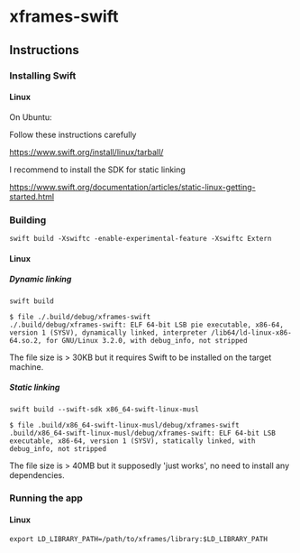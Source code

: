 # xframes-swift

## Instructions

### Installing Swift

#### Linux

On Ubuntu:

Follow these instructions carefully

https://www.swift.org/install/linux/tarball/

I recommend to install the SDK for static linking

https://www.swift.org/documentation/articles/static-linux-getting-started.html

### Building

`swift build -Xswiftc -enable-experimental-feature -Xswiftc Extern`

#### Linux

##### Dynamic linking

`swift build`

```
$ file ./.build/debug/xframes-swift
./.build/debug/xframes-swift: ELF 64-bit LSB pie executable, x86-64, version 1 (SYSV), dynamically linked, interpreter /lib64/ld-linux-x86-64.so.2, for GNU/Linux 3.2.0, with debug_info, not stripped
```

The file size is > 30KB but it requires Swift to be installed on the target machine.

##### Static linking

`swift build --swift-sdk x86_64-swift-linux-musl`

```
$ file .build/x86_64-swift-linux-musl/debug/xframes-swift
.build/x86_64-swift-linux-musl/debug/xframes-swift: ELF 64-bit LSB executable, x86-64, version 1 (SYSV), statically linked, with debug_info, not stripped
```

The file size is > 40MB but it supposedly 'just works', no need to install any dependencies.

### Running the app

#### Linux

`export LD_LIBRARY_PATH=/path/to/xframes/library:$LD_LIBRARY_PATH`